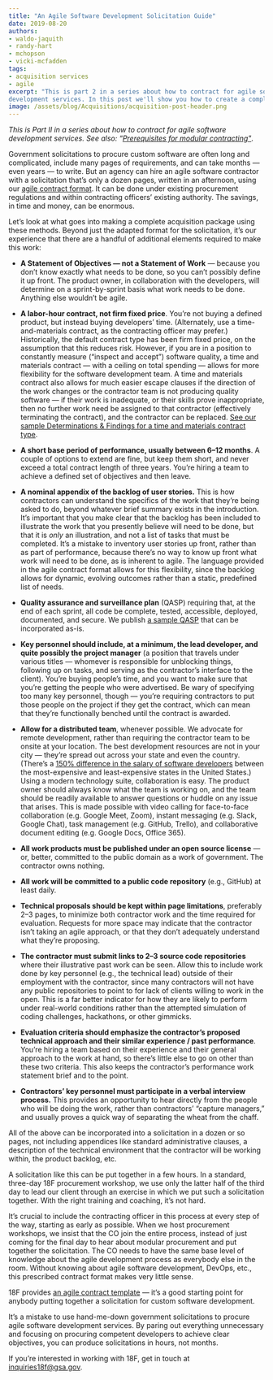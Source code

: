 ```yaml
---
title: "An Agile Software Development Solicitation Guide"
date: 2019-08-20
authors:
- waldo-jaquith
- randy-hart
- mchopson
- vicki-mcfadden
tags:
- acquisition services
- agile
excerpt: "This is part 2 in a series about how to contract for agile software
development services. In this post we'll show you how to create a complete solicitation in hours, not months, using our agile contract format"
image: /assets/blog/Acquisitions/acquisition-post-header.png
---
```


*This is Part II in a series about how to contract for agile software
development services. See also: “[Prerequisites for modular
contracting"](https://18f.gsa.gov/2019/02/28/prerequisites-for-modular-contracting/)*.

Government solicitations to procure custom software are often long and
complicated, include many pages of requirements, and can take months —
even years — to write. But an agency can hire an agile software
contractor with a solicitation that’s only a dozen pages, written in an
afternoon, using our [agile contract format](https://18f.gsa.gov/assets/presentations/agile-software-development-solicitation-template.docx). It can be done under
existing procurement regulations and within contracting officers’
existing authority. The savings, in time and money, can be enormous.

Let’s look at what goes into making a complete acquisition package using
these methods. Beyond just the adapted format for the solicitation, it’s
our experience that there are a handful of additional elements required
to make this work:

-   **A Statement of Objectives — not a Statement of Work** — because you don’t know exactly what needs to be done, so you can’t possibly define it up front. The product owner, in collaboration with the developers, will determine on a sprint-by-sprint basis what work needs to be done. Anything else wouldn’t be agile.
-   **A labor-hour contract, not firm fixed price**. You’re not buying a defined product, but instead buying developers’ time. (Alternately, use a time-and-materials contract, as the contracting officer may prefer.) Historically, the default contract type has been firm fixed price, on the assumption that this reduces risk. However, if you are in a position to constantly measure (“inspect and accept”) software quality, a time and materials contract — with a ceiling on total spending — allows for more flexibility for the software development team. A time and materials contract also allows for much easier escape clauses if the direction of the work changes or the contractor team is not producing quality software — if their work is inadequate, or their skills prove inappropriate, then no further work need be assigned to that contractor (effectively terminating the contract), and the contractor can be replaced. [See our sample Determinations & Findings for a time and materials contract type](https://18f.gsa.gov/assets/presentations/determinations-findings-for-a-time-and-materials-contract-type-sample.docx).
-   **A short base period of performance, usually between 6–12 months**. A couple of options to extend are fine, but keep them short, and never exceed a total contract length of three years. You’re hiring a team to achieve a defined set of objectives and then leave.
-   **A nominal appendix of the backlog of user stories.** This is how contractors can understand the specifics of the work that they’re being asked to do, beyond whatever brief summary exists in the introduction. It’s important that you make clear that the backlog has been included to illustrate the work that you presently believe will need to be done, but that it is *only* an illustration, and not a list of tasks that must be completed. It’s a mistake to inventory user stories up front, rather than as part of performance, because there’s no way to know up front what work will need to be done, as is inherent to agile. The language provided in the agile contract format allows for this flexibility, since the backlog allows for dynamic, evolving outcomes rather than a static, predefined list of needs.
-   **Quality assurance and surveillance plan** (QASP) requiring that, at the end of each sprint, all code be complete, tested, accessible, deployed, documented, and secure. We publish [a sample QASP](https://github.com/18F/technology-budgeting/blob/master/handbook.md#appendix-b-sample-quality-assessment-surveillance-plan-qasp) that can be incorporated as-is.

-   **Key personnel should include, at a minimum, the lead developer, and quite possibly the project manager** (a position that travels under various titles — whomever is responsible for unblocking things, following up on tasks, and serving as the contractor’s interface to the client). You’re buying people’s time, and you want to make sure that you’re getting the people who were advertised. Be wary of specifying too many key personnel, though — you’re requiring contractors to put those people on the project if they get the contract, which can mean that they’re functionally benched until the contract is awarded.

-   **Allow for a distributed team**, whenever possible. We advocate for remote development, rather than requiring the contractor team to be onsite at your location. The best development resources are not in your city — they’re spread out across your state and even the country. (There’s a [150% difference in the salary of software developers](https://www.bls.gov/oes/current/oes151132.htm#IDX701) between the most-expensive and least-expensive states in the United States.) Using a modern technology suite, collaboration is easy. The product owner should always know what the team is working on, and the team should be readily available to answer questions or huddle on any issue that arises. This is made possible with video calling for face-to-face collaboration (e.g. Google Meet, Zoom), instant messaging (e.g. Slack, Google Chat), task management (e.g. GitHub, Trello), and collaborative document editing (e.g. Google Docs, Office 365).
-   **All work products must be published under an open source license** — or, better, committed to the public domain as a work of government. The contractor owns nothing.
-   **All work will be committed to a public code repository** (e.g., GitHub) at least daily.
-   **Technical proposals should be kept within page limitations**, preferably 2–3 pages, to minimize both contractor work and the time required for evaluation. Requests for more space may indicate that the contractor isn’t taking an agile approach, or that they don’t adequately understand what they’re proposing.
-   **The contractor must submit links to 2–3 source code repositories** where their illustrative past work can be seen. Allow this to include work done by key personnel (e.g., the technical lead) outside of their employment with the contractor, since many contractors will not have any public repositories to point to for lack of clients willing to work in the open. This is a far better indicator for how they are likely to perform under real-world conditions rather than the attempted simulation of coding challenges, hackathons, or other gimmicks.
-   **Evaluation criteria should emphasize the contractor’s proposed technical approach and their similar experience / past performance**. You’re hiring a team based on their experience and their general approach to the work at hand, so there’s little else to go on other than these two criteria. This also keeps the contractor’s performance work statement brief and to the point.
-   **Contractors’ key personnel must participate in a verbal interview process.** This provides an opportunity to hear directly from the people who will be doing the work, rather than contractors’ “capture managers,” and usually proves a quick way of separating the wheat from the chaff.

All of the above can be incorporated into a solicitation in a dozen or
so pages, not including appendices like standard administrative clauses,
a description of the technical environment that the contractor will be
working within, the product backlog, etc.

A solicitation like this can be put together in a few hours. In a
standard, three-day 18F procurement workshop, we use only the latter
half of the third day to lead our client through an exercise in which we
put such a solicitation together. With the right training and coaching,
it’s not hard.

It’s crucial to include the contracting officer in this process at every
step of the way, starting as early as possible. When we host procurement
workshops, we insist that the CO join the entire process, instead of
just coming for the final day to hear about modular procurement and put
together the solicitation. The CO needs to have the same base level of
knowledge about the agile development process as everybody else in the
room. Without knowing about agile software development, DevOps, etc.,
this prescribed contract format makes very little sense.

18F provides [an agile contract template](https://18f.gsa.gov/assets/presentations/agile-software-development-solicitation-template.docx) — it’s a good starting point for anybody putting together a solicitation
for custom software development.

It’s a mistake to use hand-me-down government solicitations to procure
agile software development services. By paring out everything
unnecessary and focusing on procuring competent developers to achieve
clear objectives, you can produce solicitations in hours, not months.

If you’re interested in working with 18F, get in touch at
[inquiries18f@gsa.gov](mailto:inquiries18f@gsa.gov).
